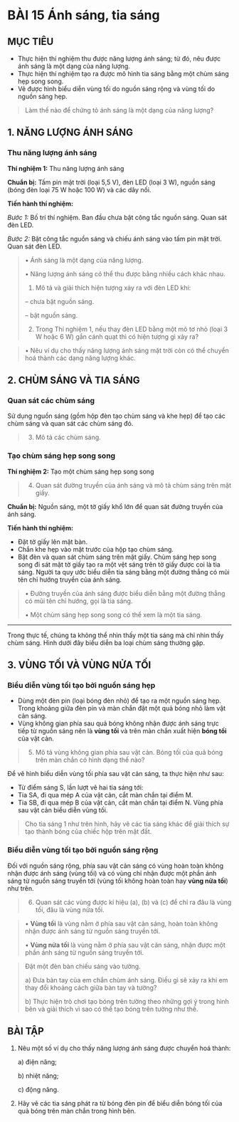 # BÀI 15 Ánh sáng, tia sáng

## MỤC TIÊU
- Thực hiện thí nghiệm thu được năng lượng ánh sáng; từ đó, nêu được ánh sáng là một dạng của năng lượng.
- Thực hiện thí nghiệm tạo ra được mô hình tia sáng bằng một chùm sáng hẹp song song.
- Vẽ được hình biểu diễn vùng tối do nguồn sáng rộng và vùng tối do nguồn sáng hẹp.

> Làm thế nào để chứng tỏ ánh sáng là một dạng của năng lượng?

## 1. NĂNG LƯỢNG ÁNH SÁNG
### Thu năng lượng ánh sáng
**Thí nghiệm 1:** Thu năng lượng ánh sáng

**Chuẩn bị:** Tấm pin mặt trời (loại 5,5 V), đèn LED (loại 3 W), nguồn sáng (bóng đèn loại 75 W hoặc 100 W) và các dây nối.

**Tiến hành thí nghiệm:**

*Bước 1:* Bố trí thí nghiệm. Ban đầu chưa bật công tắc nguồn sáng. Quan sát đèn LED.

*Bước 2:* Bật công tắc nguồn sáng và chiếu ánh sáng vào tấm pin mặt trời. Quan sát đèn LED.

> • Ánh sáng là một dạng của năng lượng.
> 
> • Năng lượng ánh sáng có thể thu được bằng nhiều cách khác nhau.
> 
> 1. Mô tả và giải thích hiện tượng xảy ra với đèn LED khi:
>
> – chưa bật nguồn sáng.
> 
> – bật nguồn sáng.
> 
> 2. Trong Thí nghiệm 1, nếu thay đèn LED bằng một mô tơ nhỏ (loại 3 W hoặc 6 W) gắn cánh quạt thì có hiện tượng gì xảy ra?

> • Nêu ví dụ cho thấy năng lượng ánh sáng mặt trời còn có thể chuyển hoá thành các dạng năng lượng khác.

## 2. CHÙM SÁNG VÀ TIA SÁNG
### Quan sát các chùm sáng
Sử dụng nguồn sáng (gồm hộp đèn tạo chùm sáng và khe hẹp) để tạo các chùm sáng và quan sát các chùm sáng đó.

> 3. Mô tả các chùm sáng.

### Tạo chùm sáng hẹp song song
**Thí nghiệm 2:** Tạo một chùm sáng hẹp song song

> 4. Quan sát đường truyền của ánh sáng và mô tả chùm sáng trên mặt giấy.

**Chuẩn bị:** Nguồn sáng, một tờ giấy khổ lớn để quan sát đường truyền của ánh sáng.

**Tiến hành thí nghiệm:**
- Đặt tờ giấy lên mặt bàn.
- Chắn khe hẹp vào mặt trước của hộp tạo chùm sáng.
- Bật đèn và quan sát chùm sáng trên mặt giấy.
Chùm sáng hẹp song song đi sát mặt tờ giấy tạo ra một vệt sáng trên tờ giấy được coi là tia sáng. Người ta quy ước biểu diễn tia sáng bằng một đường thẳng có mũi tên chỉ hướng truyền của ánh sáng.

> • Đường truyền của ánh sáng được biểu diễn bằng một đường thẳng có mũi tên chỉ hướng, gọi là tia sáng.
>
> • Một chùm sáng hẹp song song có thể xem là một tia sáng.

---
Trong thực tế, chúng ta không thể nhìn thấy một tia sáng mà chỉ nhìn thấy chùm sáng. Hình dưới đây biểu diễn ba loại chùm sáng thường gặp.

## 3. VÙNG TỐI VÀ VÙNG NỬA TỐI
### Biểu diễn vùng tối tạo bởi nguồn sáng hẹp
- Dùng một đèn pin (loại bóng đèn nhỏ) để tạo ra một nguồn sáng hẹp. Trong khoảng giữa đèn pin và màn chắn đặt một quả bóng nhỏ làm vật cản sáng.
- Vùng không gian phía sau quả bóng không nhận được ánh sáng trực tiếp từ nguồn sáng nên là **vùng tối** và trên màn chắn xuất hiện **bóng tối** của vật cản.

> 5. Mô tả vùng không gian phía sau vật cản. Bóng tối của quả bóng trên màn chắn có hình dạng thế nào?

Để vẽ hình biểu diễn vùng tối phía sau vật cản sáng, ta thực hiện như sau:
- Từ điểm sáng S, lần lượt vẽ hai tia sáng tới:
- Tia SA, đi qua mép A của vật cản, cắt màn chắn tại điểm M.
- Tia SB, đi qua mép B của vật cản, cắt màn chắn tại điểm N.
Vùng phía sau vật cản biểu diễn vùng tối.

> Cho tia sáng 1 như trên hình, hãy vẽ các tia sáng khác để giải thích sự tạo thành bóng của chiếc hộp trên mặt đất.

### Biểu diễn vùng tối tạo bởi nguồn sáng rộng
Đối với nguồn sáng rộng, phía sau vật cản sáng có vùng hoàn toàn không nhận được ánh sáng (vùng tối) và có vùng chỉ nhận được một phần ánh sáng từ nguồn sáng truyền tới (vùng tối không hoàn toàn hay **vùng nửa tối**) như trên.

> 6. Quan sát các vùng được kí hiệu (a), (b) và (c) để chỉ ra đâu là vùng tối, đâu là vùng nửa tối.

> • **Vùng tối** là vùng nằm ở phía sau vật cản sáng, hoàn toàn không nhận được ánh sáng từ nguồn sáng truyền tới.
> 
> • **Vùng nửa tối** là vùng nằm ở phía sau vật cản sáng, nhận được một phần ánh sáng từ nguồn sáng truyền tới.

> Đặt một đèn bàn chiếu sáng vào tường.
> 
> a) Đưa bàn tay của em chắn chùm ánh sáng. Điều gì sẽ xảy ra khi em thay đổi khoảng cách giữa bàn tay và tường?
> 
> b) Thực hiện trò chơi tạo bóng trên tường theo những gợi ý trong hình bên và giải thích vì sao có thể tạo bóng trên tường như thế.

## BÀI TẬP
1. Nêu một số ví dụ cho thấy năng lượng ánh sáng được chuyển hoá thành:

   a) điện năng;

   b) nhiệt năng;

   c) động năng.
3. Hãy vẽ các tia sáng phát ra từ bóng đèn pin để biểu diễn bóng tối của quả bóng trên màn chắn trong hình bên.
